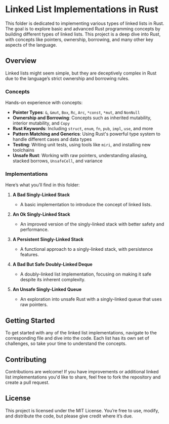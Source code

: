 # Linked List Implementations in Rust

This folder is dedicated to implementing various types of linked lists in Rust. The goal is to explore basic and advanced Rust programming concepts by building different types of linked lists. This project is a deep dive into Rust, with concepts like pointers, ownership, borrowing, and many other key aspects of the language.

## Overview

Linked lists might seem simple, but they are deceptively complex in Rust due to the language’s strict ownership and borrowing rules.

### Concepts

Hands-on experience with concepts:

- **Pointer Types**: `&`, `&mut`, `Box`, `Rc`, `Arc`, `*const`, `*mut`, and `NonNull`
- **Ownership and Borrowing**: Concepts such as inherited mutability, interior mutability, and `Copy`
- **Rust Keywords**: Including `struct`, `enum`, `fn`, `pub`, `impl`, `use`, and more
- **Pattern Matching and Generics**: Using Rust's powerful type system to handle different cases and data types
- **Testing**: Writing unit tests, using tools like `miri`, and installing new toolchains
- **Unsafe Rust**: Working with raw pointers, understanding aliasing, stacked borrows, `UnsafeCell`, and variance

### Implementations

Here’s what you’ll find in this folder:

1. **A Bad Singly-Linked Stack**
   - A basic implementation to introduce the concept of linked lists.
   
2. **An Ok Singly-Linked Stack**
   - An improved version of the singly-linked stack with better safety and performance.
   
3. **A Persistent Singly-Linked Stack**
   - A functional approach to a singly-linked stack, with persistence features.
   
4. **A Bad But Safe Doubly-Linked Deque**
   - A doubly-linked list implementation, focusing on making it safe despite its inherent complexity.
   
5. **An Unsafe Singly-Linked Queue**
   - An exploration into unsafe Rust with a singly-linked queue that uses raw pointers.
   
<!-- 6. **TODO: An Ok Unsafe Doubly-Linked Deque**
   - A safer, yet still unsafe, implementation of a doubly-linked deque.
   
7. **Bonus: A Bunch of Silly Lists**
   - Various playful and experimental list implementations, pushing the boundaries of Rust. -->

## Getting Started

To get started with any of the linked list implementations, navigate to the corresponding file and dive into the code. Each list has its own set of challenges, so take your time to understand the concepts.

## Contributing

Contributions are welcome! If you have improvements or additional linked list implementations you'd like to share, feel free to fork the repository and create a pull request.

## License

This project is licensed under the MIT License. You’re free to use, modify, and distribute the code, but please give credit where it’s due.
